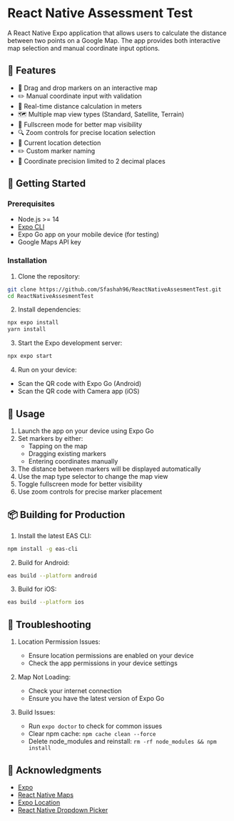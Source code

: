 # React Native Assessment Test

A React Native Expo application that allows users to calculate the distance between two points on a Google Map. The app provides both interactive map selection and manual coordinate input options.

## 🌟 Features

- 📍 Drag and drop markers on an interactive map
- ✏️ Manual coordinate input with validation
- 📏 Real-time distance calculation in meters
- 🗺️ Multiple map view types (Standard, Satellite, Terrain)
- 📱 Fullscreen mode for better map visibility
- 🔍 Zoom controls for precise location selection
- 📍 Current location detection
- ✏️ Custom marker naming
- 💾 Coordinate precision limited to 2 decimal places

## 🚀 Getting Started

### Prerequisites

- Node.js >= 14
- [Expo CLI](https://docs.expo.dev/get-started/installation/)
- Expo Go app on your mobile device (for testing)
- Google Maps API key

### Installation

1. Clone the repository:
```bash
git clone https://github.com/Sfashah96/ReactNativeAssesmentTest.git
cd ReactNativeAssesmentTest
```

2. Install dependencies:
```bash
npx expo install
yarn install
```

3. Start the Expo development server:
```bash
npx expo start
```

4. Run on your device:
- Scan the QR code with Expo Go (Android)
- Scan the QR code with Camera app (iOS)


## 📱 Usage

1. Launch the app on your device using Expo Go
2. Set markers by either:
   - Tapping on the map
   - Dragging existing markers
   - Entering coordinates manually
3. The distance between markers will be displayed automatically
4. Use the map type selector to change the map view
5. Toggle fullscreen mode for better visibility
6. Use zoom controls for precise marker placement

## 📦 Building for Production

1. Install the latest EAS CLI:
```bash
npm install -g eas-cli
```

2. Build for Android:
```bash
eas build --platform android
```

3. Build for iOS:
```bash
eas build --platform ios
```


## 🐛 Troubleshooting

1. Location Permission Issues:
   - Ensure location permissions are enabled on your device
   - Check the app permissions in your device settings

2. Map Not Loading:
   - Check your internet connection
   - Ensure you have the latest version of Expo Go

3. Build Issues:
   - Run `expo doctor` to check for common issues
   - Clear npm cache: `npm cache clean --force`
   - Delete node_modules and reinstall: `rm -rf node_modules && npm install`

## 🙏 Acknowledgments

- [Expo](https://expo.dev/)
- [React Native Maps](https://github.com/react-native-maps/react-native-maps)
- [Expo Location](https://docs.expo.dev/versions/latest/sdk/location/)
- [React Native Dropdown Picker](https://github.com/hossein-zare/react-native-dropdown-picker)
